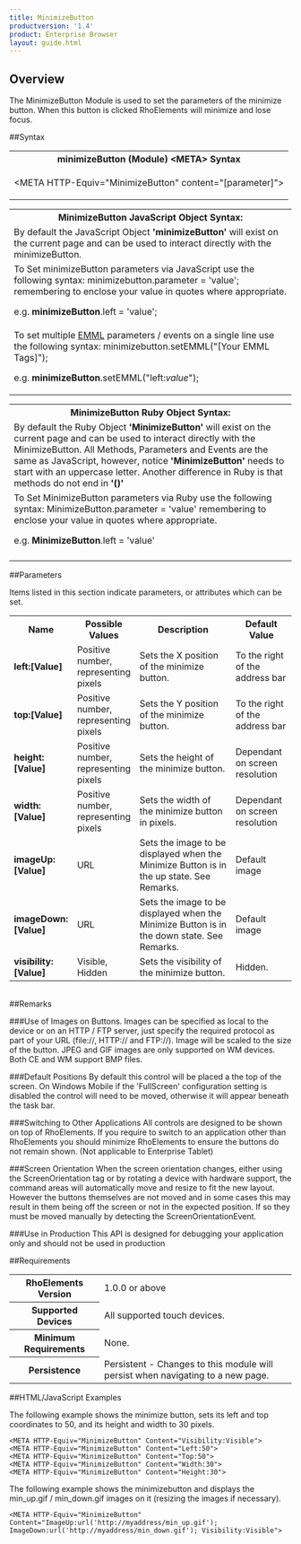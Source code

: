 ```yaml
---
title: MinimizeButton
productversion: '1.4'
product: Enterprise Browser
layout: guide.html
---
```

## Overview
The MinimizeButton Module is used to set the parameters of the minimize button. When this button is clicked RhoElements will minimize and lose focus.

##Syntax

<table class="re-table"><tr><th class="tableHeading">minimizeButton (Module) &lt;META&gt; Syntax
</th></tr><tr><td class="clsSyntaxCells clsOddRow"><p>&lt;META HTTP-Equiv="MinimizeButton" content="[parameter]"&gt;</p></td></tr></table>
<table class="re-table"><tr><th class="tableHeading">MinimizeButton JavaScript Object Syntax:</th></tr><tr><td class="clsSyntaxCells clsOddRow">
By default the JavaScript Object <b>'minimizeButton'</b> will exist on the current page and can be used to interact directly with the minimizeButton.
</td></tr><tr><td class="clsSyntaxCells clsEvenRow">
To Set minimizeButton parameters via JavaScript use the following syntax: minimizebutton.parameter = 'value'; remembering to enclose your value in quotes where appropriate.  
<P />e.g. <b>minimizeButton</b>.left = 'value';
</td></tr><tr><td class="clsSyntaxCells clsOddRow">							
To set multiple <a href="/rhoelements/EMMLOverview">EMML</a> parameters / events on a single line use the following syntax: minimizebutton.setEMML("[Your EMML Tags]");
<P />
e.g. <b>minimizeButton</b>.setEMML("left:<i>value</i>");							
</td></tr></table>

<table class="re-table"><tr><th class="tableHeading">MinimizeButton Ruby Object Syntax:</th></tr><tr><td class="clsSyntaxCells clsOddRow">
By default the Ruby Object <b>'MinimizeButton'</b> will exist on the current page and can be used to interact directly with the MinimizeButton. All Methods, Parameters and Events are the same as JavaScript, however, notice <b>'MinimizeButton'</b> needs to start with an uppercase letter. Another difference in Ruby is that methods do not end in <b>'()'</b></td></tr><tr><td class="clsSyntaxCells clsEvenRow">
To Set MinimizeButton parameters via Ruby use the following syntax: MinimizeButton.parameter = 'value' remembering to enclose your value in quotes where appropriate.  
<P />e.g. <b>MinimizeButton</b>.left = 'value'
</td></tr><tr><td class="clsSyntaxCells clsOddRow" /></tr></table>




##Parameters


Items listed in this section indicate parameters, or attributes which can be set.
<table class="re-table"><col width="20%" /><col width="20%" /><col width="38%" /><col width="22%" /><tr><th class="tableHeading">Name</th><th class="tableHeading">Possible Values</th><th class="tableHeading">Description</th><th class="tableHeading">Default Value</th></tr><tr><td class="clsSyntaxCells clsOddRow"><b>left:[Value]
</b></td><td class="clsSyntaxCells clsOddRow">Positive number, representing pixels</td><td class="clsSyntaxCells clsOddRow">Sets the X position of the minimize button.</td><td class="clsSyntaxCells clsOddRow">To the right of the address bar</td></tr><tr><td class="clsSyntaxCells clsEvenRow"><b>top:[Value]
</b></td><td class="clsSyntaxCells clsEvenRow">Positive number, representing pixels</td><td class="clsSyntaxCells clsEvenRow">Sets the Y position of the minimize button.</td><td class="clsSyntaxCells clsEvenRow">To the right of the address bar</td></tr><tr><td class="clsSyntaxCells clsOddRow"><b>height:[Value]
</b></td><td class="clsSyntaxCells clsOddRow">Positive number, representing pixels</td><td class="clsSyntaxCells clsOddRow">Sets the height of the minimize button.</td><td class="clsSyntaxCells clsOddRow">Dependant on screen resolution</td></tr><tr><td class="clsSyntaxCells clsEvenRow"><b>width:[Value]
</b></td><td class="clsSyntaxCells clsEvenRow">Positive number, representing pixels</td><td class="clsSyntaxCells clsEvenRow">Sets the width of the minimize button in pixels.</td><td class="clsSyntaxCells clsEvenRow">Dependant on screen resolution</td></tr><tr><td class="clsSyntaxCells clsOddRow"><b>imageUp:[Value]
</b></td><td class="clsSyntaxCells clsOddRow">URL</td><td class="clsSyntaxCells clsOddRow">Sets the image to be displayed when the Minimize Button is in the up state. See Remarks.</td><td class="clsSyntaxCells clsOddRow">Default image</td></tr><tr><td class="clsSyntaxCells clsEvenRow"><b>imageDown:[Value]
</b></td><td class="clsSyntaxCells clsEvenRow">URL</td><td class="clsSyntaxCells clsEvenRow">Sets the image to be displayed when the Minimize Button is in the down state. See Remarks.</td><td class="clsSyntaxCells clsEvenRow">Default image</td></tr><tr><td class="clsSyntaxCells clsOddRow"><b>visibility:[Value]
</b></td><td class="clsSyntaxCells clsOddRow">Visible, Hidden</td><td class="clsSyntaxCells clsOddRow">Sets the visibility of the minimize button.</td><td class="clsSyntaxCells clsOddRow">Hidden.</td></tr></table>
<table class="re-table"><col width="78%" /><col width="8%" /><col width="1%" /><col width="5%" /><col width="1%" /><col width="5%" /><col width="2%" /></table>




##Remarks


###Use of Images on Buttons.
Images can be specified as local to the device or on an HTTP / FTP server, just specify the required protocol as part of your URL (file://\, HTTP:// and FTP://). Image will be scaled to the size of the button. JPEG and GIF images are only supported on WM devices. Both CE and WM support BMP files.


###Default Positions
By default this control will be placed a the top of the screen. On Windows Mobile if the 'FullScreen' configuration setting is disabled the control will need to be moved, otherwise it will appear beneath the task bar.


###Switching to Other Applications
All controls are designed to be shown on top of RhoElements. If you require to switch to an application other than RhoElements you should minimize RhoElements to ensure the buttons do not remain shown. (Not applicable to Enterprise Tablet)


###Screen Orientation
When the screen orientation changes, either using the ScreenOrientation tag or by rotating a device with hardware support, the command areas will automatically move and resize to fit the new layout. However the buttons themselves are not moved and in some cases this may result in them being off the screen or not in the expected position. If so they must be moved manually by detecting the ScreenOrientationEvent.


###Use in Production
This API is designed for debugging your application only and should not be used in production




##Requirements

<table class="re-table"><tr><th class="tableHeading">RhoElements Version</th><td class="clsSyntaxCell clsEvenRow">1.0.0 or above
</td></tr><tr><th class="tableHeading">Supported Devices</th><td class="clsSyntaxCell clsOddRow">All supported touch devices.</td></tr><tr><th class="tableHeading">Minimum Requirements</th><td class="clsSyntaxCell clsOddRow">None.</td></tr><tr><th class="tableHeading">Persistence</th><td class="clsSyntaxCell clsEvenRow">Persistent - Changes to this module will persist when navigating to a new page.</td></tr></table>


##HTML/JavaScript Examples

The following example shows the minimize button, sets its left and top coordinates to 50, and its height and width to 30 pixels.

	<META HTTP-Equiv="MinimizeButton" Content="Visibility:Visible">
	<META HTTP-Equiv="MinimizeButton" Content="Left:50">
	<META HTTP-Equiv="MinimizeButton" Content="Top:50">
	<META HTTP-Equiv="MinimizeButton" Content="Width:30">
	<META HTTP-Equiv="MinimizeButton" Content="Height:30">
					
The following example shows the minimizebutton and displays the min_up.gif / min_down.gif images on it (resizing the images if necessary).

	<META HTTP-Equiv="MinimizeButton" Content="ImageUp:url('http://myaddress/min_up.gif'); ImageDown:url('http://myaddress/min_down.gif'); Visibility:Visible">
					


